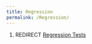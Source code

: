 ```yaml
---
title: Regression
permalink: /Regression/
---
```


1.  REDIRECT [Regression Tests](/Regression_Tests "wikilink")